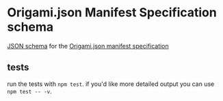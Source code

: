 # Origami.json Manifest Specification schema
[JSON schema](https://json-schema.org/) for the [Origami.json manifest specification](https://origami.ft.com/spec/v1/manifest/)


## tests

run the tests with `npm test`. if you'd like more detailed output you can use
`npm test -- -v`.
